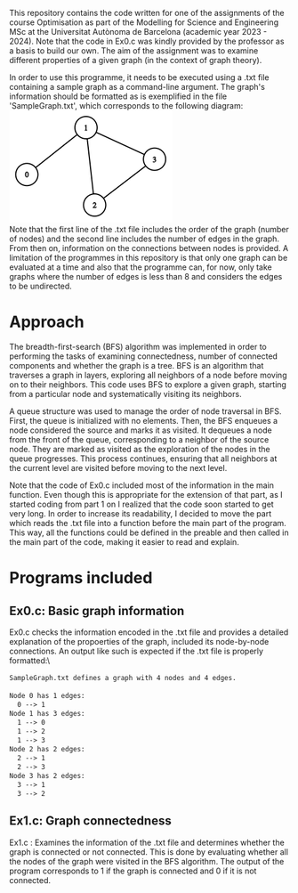 This repository contains the code written for one of the assignments of the course Optimisation as part of the Modelling for Science and Engineering MSc at the Universitat Autònoma de Barcelona (academic year 2023 - 2024). Note that the code in Ex0.c was kindly provided by the professor as a basis to build our own. The aim of the assignment was to examine different properties of a given graph (in the context of graph theory).

In order to use this programme, it needs to be executed using a .txt file containing a sample graph as a command-line argument. The graph's information should be formatted as is exemplified in the file 'SampleGraph.txt', which corresponds to the following diagram:\
![Alt text](SampleGraphDiagram.png?raw=true "Sample graph's diagram")\
Note that the first line of the .txt file includes the order of the graph (number of nodes) and the second line includes the number of edges in the graph. From then on, information on the connections between nodes is provided. A limitation of the programmes in this repository is that only one graph can be evaluated at a time and also that the programme can, for now, only take graphs where the number of edges is less than 8 and considers the edges to be undirected.

# Approach

The breadth-first-search (BFS) algorithm was implemented in order to performing the tasks of examining connectedness, number of connected components and whether the graph is a tree. BFS is an algorithm that traverses a graph in layers, exploring all neighbors of a node before moving on to their neighbors. This code uses BFS to explore a given graph, starting from a particular node and systematically visiting its neighbors.

A queue structure was used to manage the order of node traversal in BFS. First, the queue is initialized with no elements. Then, the BFS enqueues a node considered the source and marks it as visited. It dequeues a node from the front of the queue, corresponding to a neighbor of the source node. They are marked as visited as the exploration of the nodes in the queue progresses. This process continues, ensuring that all neighbors at the current level are visited before moving to the next level.

Note that the code of Ex0.c included most of the information in the main function. Even though this is appropriate for the extension of that part, as I started coding from part 1 on I realized that the code soon started to get very long. In order to increase its readability, I decided to move the part which reads the .txt file into a function before the main part of the program. This way, all the functions could be defined in the preable and then called in the main part of the code, making it easier to read and explain.

# Programs included
## Ex0.c: Basic graph information
Ex0.c checks the information encoded in the .txt file and provides a detailed explanation of the propoerties of the graph, included its node-by-node connections. An output like such is expected if the .txt file is properly formatted:\
```
SampleGraph.txt defines a graph with 4 nodes and 4 edges.

Node 0 has 1 edges:
  0 --> 1
Node 1 has 3 edges:
  1 --> 0
  1 --> 2
  1 --> 3
Node 2 has 2 edges:
  2 --> 1
  2 --> 3
Node 3 has 2 edges:
  3 --> 1
  3 --> 2
```

## Ex1.c: Graph connectedness
Ex1.c : Examines the information of the .txt file and determines whether the graph is connected or not connected. This is done by evaluating whether all the nodes of the graph were visited in the BFS algorithm. The output of the program corresponds to 1 if the graph is connected and 0 if it is not connected.




